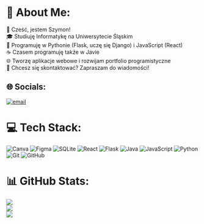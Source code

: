 # 💫 About Me:
👋 Cześć, jestem Szymon!<br>🎓 Studiuję Informatykę na Uniwersytecie Śląskim<br>🚀 Programuję w Pythonie (Flask, uczę się Django) i JavaScript (React)<br>☕ Czasem programuję także w Javie<br>🌐 Tworzę aplikacje webowe i rozwijam portfolio programistyczne<br>📩 Chcesz się skontaktować? Zapraszam do wiadomości!


## 🌐 Socials:
[![email](https://img.shields.io/badge/Email-D14836?logo=gmail&logoColor=white)](mailto:medelaszymon@gmail.com) 

# 💻 Tech Stack:
![Canva](https://img.shields.io/badge/Canva-%2300C4CC.svg?style=for-the-badge&logo=Canva&logoColor=white) ![Figma](https://img.shields.io/badge/figma-%23F24E1E.svg?style=for-the-badge&logo=figma&logoColor=white) ![SQLite](https://img.shields.io/badge/sqlite-%2307405e.svg?style=for-the-badge&logo=sqlite&logoColor=white) ![React](https://img.shields.io/badge/react-%2320232a.svg?style=for-the-badge&logo=react&logoColor=%2361DAFB) ![Flask](https://img.shields.io/badge/flask-%23000.svg?style=for-the-badge&logo=flask&logoColor=white) ![Java](https://img.shields.io/badge/java-%23ED8B00.svg?style=for-the-badge&logo=openjdk&logoColor=white) ![JavaScript](https://img.shields.io/badge/javascript-%23323330.svg?style=for-the-badge&logo=javascript&logoColor=%23F7DF1E) ![Python](https://img.shields.io/badge/python-3670A0?style=for-the-badge&logo=python&logoColor=ffdd54) ![Git](https://img.shields.io/badge/git-%23F05033.svg?style=for-the-badge&logo=git&logoColor=white) ![GitHub](https://img.shields.io/badge/github-%23121011.svg?style=for-the-badge&logo=github&logoColor=white)
# 📊 GitHub Stats:
![](https://github-readme-stats.vercel.app/api?username=timon0420&theme=transparent&hide_border=true&include_all_commits=false&count_private=false)<br/>
![](https://nirzak-streak-stats.vercel.app/?user=timon0420&theme=transparent&hide_border=true)<br/>
![](https://github-readme-stats.vercel.app/api/top-langs/?username=timon0420&theme=transparent&hide_border=true&include_all_commits=false&count_private=false&layout=compact)

<!-- Proudly created with GPRM ( https://gprm.itsvg.in ) -->
